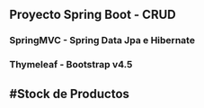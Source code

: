 
## Proyecto Spring Boot - CRUD
### SpringMVC - Spring Data Jpa e Hibernate
### Thymeleaf - Bootstrap v4.5
## #Stock de Productos

